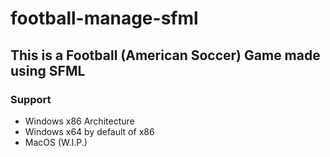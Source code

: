 # football-manage-sfml

## This is a Football (American Soccer) Game made using SFML

### Support
- Windows x86 Architecture
- Windows x64 by default of x86
- MacOS (W.I.P.)
